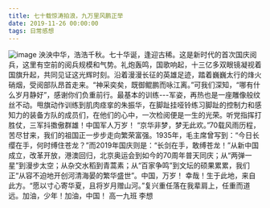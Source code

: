 ```yaml
---
title: 七十载惊涛拍浪，九万里风鹏正举
date: 2019-11-26 00:00:00
tags: 日常感想
---
```

![image](1.jpg)
泱泱中华，浩浩千秋。七十华诞，逢迎古稀。这是新时代的首次国庆阅兵，这里有空前的阅兵规模和气势。礼炮轰鸣，国歌响起，十三亿多双眼镜凝视着国旗升起，共同见证这光辉时刻。沿着漫漫长征的英雄足迹，踏着巍巍太行的烽火硝烟，受阅部队昂首走来。“神采奕矣，既御鲲鹏而咏江离。”可我们深知，“哪有什么岁月静好”，感谢你们负重前行。最基本的训练---军姿，再热也是一座雕像般纹丝不动。甩旗动作训练到肌肉痉挛的朱振华，在脚趾挂哑铃练习脚趾的控制力和感知力的装备方队的成员们，在他们的心中，一次检阅便是一生的光荣。听党指挥打胜仗，三军抖擞傲群雄！中国军人万岁！
“京华非梦，梦无此欢。”70载风雨历程，苦尽甘来，我们的祖国正一步步走向繁荣富强。1935年，毛主席曾写到：“今日长缨在手，何时缚住苍龙？”而2019年国庆则是：“长剑在手，敢缚苍龙！”从新中国成立，改革开放，港澳回归，北京奥运会到如今的70周年普天同庆；从“两弹一星”到漫步太空；从杂交水稻到青蒿素；从“百家争鸣”到文坛的硕果累累，我们正“从容不迫地开创河清海晏的繁华盛世”。中国，万岁！
幸哉！生于此地，来自此方。“愿以寸心寄华夏，且将岁月赠山河。”复兴重任落在我辈肩上，任重而道远。加油，少年！加油，中国！
高一九班 李想
